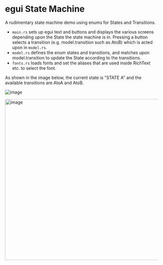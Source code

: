 # egui State Machine

A rudimentary state machine demo using enums for States and Transitions.

* ```main.rs``` sets up egui text and buttons and displays the various screens depending upon the State the state machine is in. Pressing a button selects a transition (e.g. model.transition such as AtoB) which is acted upon in ```model.rs```.  
* ```model.rs``` defines the enum states and transitions, and matches upon model.transition to update the State according to the transitions.
* ```fonts.rs``` loads fonts and set the aliases that are used inside RichText etc. to select the font.

As shown in the image below, the current state is "STATE A" and the available transitions are AtoA and AtoB.

![image](https://github.com/user-attachments/assets/55e88948-6783-4006-a6ab-d66be8fb9ebd)

<img width="529" alt="image" src="https://github.com/user-attachments/assets/e2231439-a1d6-40bf-8543-b96e03ca6bca">
